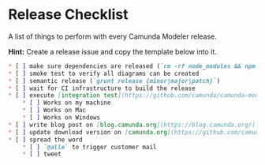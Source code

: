 # Release Checklist

A list of things to perform with every Camunda Modeler release.

__Hint:__ Create a release issue and copy the template below into it.


```markdown
* [ ] make sure dependencies are released (`rm -rf node_modules && npm i && npm run all` works)
* [ ] smoke test to verify all diagrams can be created
* [ ] semantic release (`grunt release {minor|major|patch}`)
* [ ] wait for CI infrastructure to build the release
* [ ] execute [integration test](https://github.com/camunda/camunda-modeler/blob/master/docs/.project/INTEGRATION_TEST.md) on [released artifacts](https://camunda.org/release/camunda-modeler/)
    * [ ] Works on my machine
    * [ ] Works on Mac
    * [ ] Works on Windows
* [ ] write blog post on [blog.camunda.org](https://blog.camunda.org/)
* [ ] update download version on [camunda.org](https://github.com/camunda/camunda.org-new/blob/master/inc/config.php)
* [ ] spread the word
    * [ ] `@alle` to trigger customer mail
    * [ ] tweet
```
